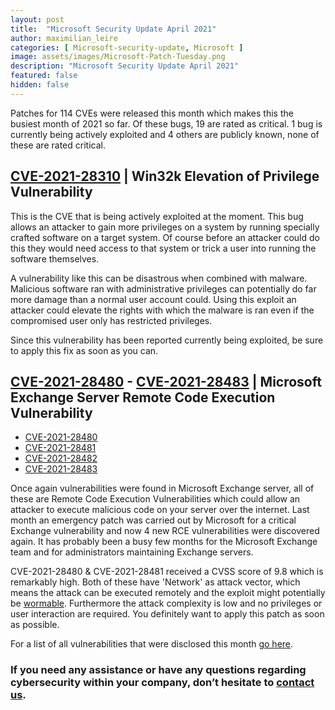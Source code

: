 ```yaml
---
layout: post
title:  "Microsoft Security Update April 2021"
author: maximilian_leire
categories: [ Microsoft-security-update, Microsoft ]
image: assets/images/Microsoft-Patch-Tuesday.png
description: "Microsoft Security Update April 2021"
featured: false
hidden: false
---
```


Patches for 114 CVEs were released this month which makes this the busiest month of 2021 so far. Of these bugs, 19 are rated as critical. 1 bug is currently being actively exploited and 4 others are publicly known, none of these are rated critical.

## [CVE-2021-28310](https://portal.msrc.microsoft.com/en-US/security-guidance/advisory/CVE-2021-28310) | Win32k Elevation of Privilege Vulnerability

This is the CVE that is being actively exploited at the moment. This bug allows an attacker to gain more privileges on a system by running specially crafted software on a target system. Of course before an attacker could do this they would need access to that system or trick a user into running the software themselves.

A vulnerability like this can be disastrous when combined with malware. Malicious software ran with administrative privileges can potentially do far more damage than a normal user account could. Using this exploit an attacker could elevate the rights with which the malware is ran even if the compromised user only has restricted privileges.

Since this vulnerability has been reported currently being exploited, be sure to apply this fix as soon as you can.


## [CVE-2021-28480](https://portal.msrc.microsoft.com/en-US/security-guidance/advisory/CVE-2021-28480) - [CVE-2021-28483](https://portal.msrc.microsoft.com/en-US/security-guidance/advisory/CVE-2021-28483) | Microsoft Exchange Server Remote Code Execution Vulnerability

* [CVE-2021-28480](https://portal.msrc.microsoft.com/en-US/security-guidance/advisory/CVE-2021-28480)
* [CVE-2021-28481](https://portal.msrc.microsoft.com/en-US/security-guidance/advisory/CVE-2021-28481)
* [CVE-2021-28482](https://portal.msrc.microsoft.com/en-US/security-guidance/advisory/CVE-2021-28482)
* [CVE-2021-28483](https://portal.msrc.microsoft.com/en-US/security-guidance/advisory/CVE-2021-28483)

Once again vulnerabilities were found in Microsoft Exchange server, all of these are Remote Code Execution Vulnerabilities which could allow an attacker to execute malicious code on your server over the internet. Last month an emergency patch was carried out by Microsoft for a critical Exchange vulnerability and now 4 new RCE vulnerabilities were discovered again. It has probably been a busy few months for the Microsoft Exchange team and for administrators maintaining Exchange servers.

CVE-2021-28480 & CVE-2021-28481 received a CVSS score of 9.8 which is remarkably high. Both of these have 'Network' as attack vector, which means the attack can be executed remotely and the exploit might potentially be [wormable](https://www.cisco.com/c/en/us/products/security/what-is-a-worm.html#~response-methodologies). Furthermore the attack complexity is low and no privileges or user interaction are required. You definitely want to apply this patch as soon as possible.



For a list of all vulnerabilities that were disclosed this month [go here](https://msrc.microsoft.com/update-guide).


### If you need any assistance or have any questions regarding cybersecurity within your company, don’t hesitate to [contact us](https://www.ordina.be/diensten/security-and-privacy/).
